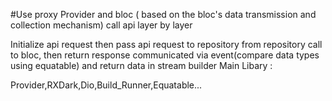 #Use proxy Provider and bloc ( based on the bloc's data transmission and collection mechanism) 
call api layer by layer

Initialize api request 
then pass api request to repository
from repository call to bloc, 
then return response communicated via event(compare data types using equatable) and return data in stream builder
 Main Libary :
 
 Provider,RXDark,Dio,Build_Runner,Equatable...
 
 
